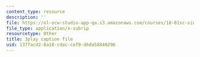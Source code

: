 ```yaml
---
content_type: resource
description: ''
file: https://ol-ocw-studio-app-qa.s3.amazonaws.com/courses/18-01sc-single-variable-calculus-fall-2010/137facd28a18cdaccef9d6da58840296_MK_0QHbUnIA.srt
file_type: application/x-subrip
resourcetype: Other
title: 3play caption file
uid: 137facd2-8a18-cdac-cef9-d6da58840296
---
```

